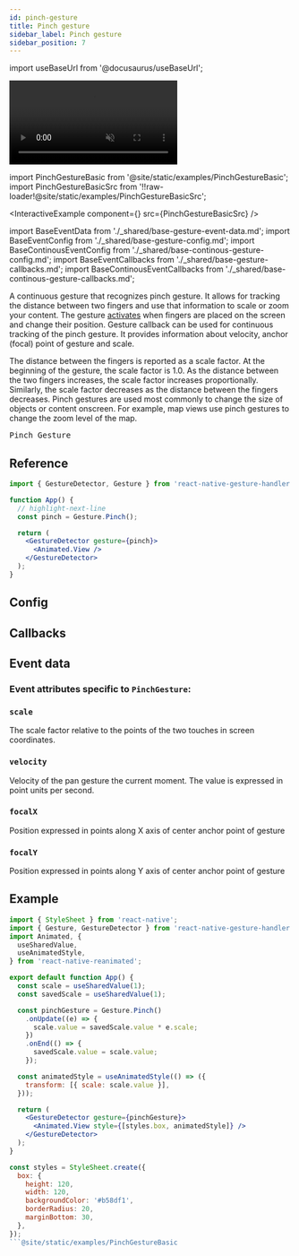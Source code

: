 ```yaml
---
id: pinch-gesture
title: Pinch gesture
sidebar_label: Pinch gesture
sidebar_position: 7
---
```


import useBaseUrl from '@docusaurus/useBaseUrl';

<div style={{ display: 'flex', margin: '16px 0', justifyContent: 'center' }}>
  <video playsInline autoPlay muted loop style={{maxWidth: 360}}>
    <source src={useBaseUrl("/video/pinch.mp4")} type="video/mp4"/>
  </video>
</div>

import PinchGestureBasic from '@site/static/examples/PinchGestureBasic';
import PinchGestureBasicSrc from '!!raw-loader!@site/static/examples/PinchGestureBasicSrc';

<InteractiveExample
  component={<PinchGestureBasic/>}
  src={PinchGestureBasicSrc}
/>

import BaseEventData from './\_shared/base-gesture-event-data.md';
import BaseEventConfig from './\_shared/base-gesture-config.md';
import BaseContinousEventConfig from './\_shared/base-continous-gesture-config.md';
import BaseEventCallbacks from './\_shared/base-gesture-callbacks.md';
import BaseContinousEventCallbacks from './\_shared/base-continous-gesture-callbacks.md';

A continuous gesture that recognizes pinch gesture. It allows for tracking the distance between two fingers and use that information to scale or zoom your content.
The gesture [activates](/docs/fundamentals/states-events#active) when fingers are placed on the screen and change their position.
Gesture callback can be used for continuous tracking of the pinch gesture. It provides information about velocity, anchor (focal) point of gesture and scale.

The distance between the fingers is reported as a scale factor. At the beginning of the gesture, the scale factor is 1.0. As the distance between the two fingers increases, the scale factor increases proportionally.
Similarly, the scale factor decreases as the distance between the fingers decreases.
Pinch gestures are used most commonly to change the size of objects or content onscreen.
For example, map views use pinch gestures to change the zoom level of the map.

<samp id="PinchGestureBasicSrc">Pinch Gesture</samp>

## Reference

```jsx
import { GestureDetector, Gesture } from 'react-native-gesture-handler';

function App() {
  // highlight-next-line
  const pinch = Gesture.Pinch();

  return (
    <GestureDetector gesture={pinch}>
      <Animated.View />
    </GestureDetector>
  );
}
```

## Config

<BaseEventConfig />
<BaseContinousEventConfig />

## Callbacks

<BaseEventCallbacks />
<BaseContinousEventCallbacks />

## Event data

### Event attributes specific to `PinchGesture`:

### `scale`

The scale factor relative to the points of the two touches in screen coordinates.

### `velocity`

Velocity of the pan gesture the current moment. The value is expressed in point units per second.

### `focalX`

Position expressed in points along X axis of center anchor point of gesture

### `focalY`

Position expressed in points along Y axis of center anchor point of gesture

<BaseEventData />

## Example

```jsx
import { StyleSheet } from 'react-native';
import { Gesture, GestureDetector } from 'react-native-gesture-handler';
import Animated, {
  useSharedValue,
  useAnimatedStyle,
} from 'react-native-reanimated';

export default function App() {
  const scale = useSharedValue(1);
  const savedScale = useSharedValue(1);

  const pinchGesture = Gesture.Pinch()
    .onUpdate((e) => {
      scale.value = savedScale.value * e.scale;
    })
    .onEnd(() => {
      savedScale.value = scale.value;
    });

  const animatedStyle = useAnimatedStyle(() => ({
    transform: [{ scale: scale.value }],
  }));

  return (
    <GestureDetector gesture={pinchGesture}>
      <Animated.View style={[styles.box, animatedStyle]} />
    </GestureDetector>
  );
}

const styles = StyleSheet.create({
  box: {
    height: 120,
    width: 120,
    backgroundColor: '#b58df1',
    borderRadius: 20,
    marginBottom: 30,
  },
});
```@site/static/examples/PinchGestureBasic
